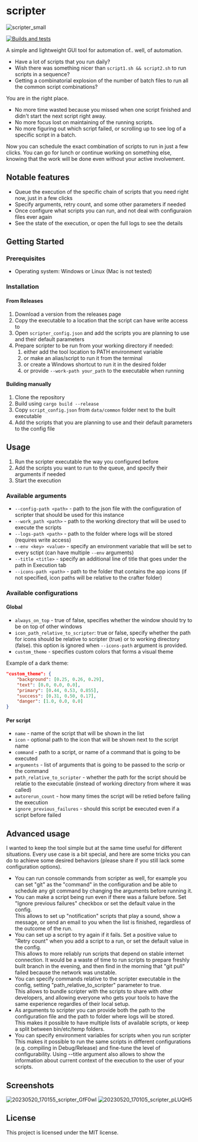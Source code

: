 # scripter
![scripter_small](https://github.com/gameraccoon/scripter/assets/24990031/77612c82-c440-4453-a29f-9126a11db56a)

[![Builds and tests](https://github.com/gameraccoon/scripter/actions/workflows/rust.yml/badge.svg)](https://github.com/gameraccoon/scripter/actions/workflows/rust.yml)

A simple and lightweight GUI tool for automation of.. well, of automation.

- Have a lot of scripts that you run daily?  
- Wish there was something nicer than `script1.sh && script2.sh` to run scripts in a sequence?  
- Getting a combinatorial explosion of the number of batch files to run all the common script combinations?  

You are in the right place.

- No more time wasted because you missed when one script finished and didn't start the next script right away.  
- No more focus lost on maintaining of the running scripts.  
- No more figuring out which script failed, or scrolling up to see log of a specific script in a batch.  

Now you can schedule the exact combination of scripts to run in just a few clicks. You can go for lunch or continue working on something else, knowing that the work will be done even without your active involvement.  

## Notable features

- Queue the execution of the specific chain of scripts that you need right now, just in a few clicks
- Specify arguments, retry count, and some other parameters if needed
- Once configure what scripts you can run, and not deal with configuraion files ever again
- See the state of the execution, or open the full logs to see the details

## Getting Started

### Prerequisites

- Operating system: Windows or Linux (Mac is not tested)

### Installation

#### From Releases
1. Download a version from the releases page
1. Copy the executable to a location that the script can have write access to
1. Open `scripter_config.json` and add the scripts you are planning to use and their default parameters
1. Prepare scripter to be run from your working directory if needed:
    1. either add the tool location to PATH environment variable
    1. or make an alias/script to run it from the terminal
    1. or create a Windows shortcut to run it in the desired folder
    1. or provide `--work-path your_path` to the executable when running

#### Building manually

1. Clone the repository
1. Build using `cargo build --release`
2. Copy `script_config.json` from `data/common` folder next to the built executable
3. Add the scripts that you are planning to use and their default parameters to the config file

## Usage

1. Run the scripter executable the way you configured before
1. Add the scripts you want to run to the queue, and specify their arguments if needed
1. Start the execution

### Available arguments
- `--config-path <path>` - path to the json file with the configuration of scripter that should be used for this instance
- `--work_path <path>` - path to the working directory that will be used to execute the scripts
- `--logs-path <path>` - path to the folder where logs will be stored (requires write access)
- `--env <key> <value>` - specify an environment variable that will be set to every sctipt (can have multiple `--env` arguments)
- `--title <title>` - specify an additional line of title that goes under the path in Execution tab
- `--icons-path <path>` - path to the folder that contains the app icons (if not specified, icon paths will be relative to the crafter folder)

### Available configurations

#### Global
- `always_on_top` - true of false, specifies whether the window should try to be on top of other windows
- `icon_path_relative_to_scripter`: true or false, specify whether the path for icons should be relative to scripter (true) or to working directory (false). this option is ignored when `--icons-path` argument is provided.
- `custom_theme` - specifies custom colors that forms a visual theme

Example of a dark theme:
```json
"custom_theme": {
	"background": [0.25, 0.26, 0.29],
	"text": [0.0, 0.0, 0.0],
	"primary": [0.44, 0.53, 0.855],
	"success": [0.31, 0.50, 0.17],
	"danger": [1.0, 0.0, 0.0]
}
```

#### Per script

- `name` - name of the script that will be shown in the list
- `icon` - optional path to the icon that will be shown next to the script name
- `command` - path to a script, or name of a command that is going to be executed
- `arguments` - list of arguments that is going to be passed to the scrip or the command
- `path_relative_to_scripter` - whether the path for the script should be relatie to the executable (instead of working directory from where it was called)
- `autorerun_count` - how many times the script will be retied before failing the execution
- `ignore_previous_failures` - should this script be executed even if a script before failed

## Advanced usage

I wanted to keep the tool simple but at the same time useful for different situations. Every use case is a bit special, and here are some tricks you can do to achieve some desired behaviors (please share if you still lack some configuration options).

- You can run console commands from scripter as well, for example you can set "git" as the "command" in the configuration and be able to schedule any git command by changing the arguments before running it.
- You can make a script being run even if there was a failure before. Set "Ignore previous failures" checkbox or set the default value in the config.   
This allows to set up "notification" scripts that play a sound, show a message, or send an email to you when the list is finished, regardless of the outcome of the run.
- You can set up a script to try again if it fails. Set a positive value to "Retry count" when you add a script to a run, or set the default value in the config.  
This allows to more reliably run scripts that depend on stable internet connection. It would be a waste of time to run scripts to prepare freshly built branch in the evening, and then find in the morning that "git pull" failed because the network was unstable.
- You can specify commands relative to the scripter executable in the config, setting "path_relative_to_scripter" parameter to true.  
This allows to bundle scripter with the scripts to share with other developers, and allowing everyone who gets your tools to have the same experience regardles of their local setup.
- As arguments to scripter you can provide both the path to the configuration file and the path to folder where logs will be stored.  
This makes it possible to have multiple lists of available scripts, or keep a split between bin/etc/temp folders.
- You can specify environment variables for scripts when you run scripter  
This makes it possible to run the same scripts in different configurations (e.g. compiling in Debug/Release) and fine-tune the level of configurability. Using --title argument also allows to show the information about current context of the execution to the user of your scripts.

## Screenshots
![20230520_170155_scripter_GfF0wI](https://github.com/gameraccoon/scripter/assets/24990031/cadde251-f97c-47c3-b17d-f28940eb7d6b)
![20230520_170105_scripter_pLUQH5](https://github.com/gameraccoon/scripter/assets/24990031/e0060f9a-3a8e-467f-88aa-dbbff17081a8)


## License

This project is licensed under the MIT license.
